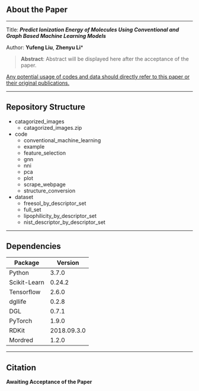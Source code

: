 ## About the Paper
---
Title: ***Predict Ionization Energy of Molecules Using Conventional and Graph Based Machine Learning Models***

Author: **Yufeng Liu**, **Zhenyu Li***

>**Abstract**: Abstract will be displayed here after the acceptance of the paper.

<u>Any potential usage of codes and data should directly refer to this paper or their original publications.</u>

---
## Repository Structure
- catagorized_images
	- catagorized_images.zip
- code
	- conventional_machine_learning
	- example
	- feature_selection
	- gnn
	- nni
	- pca
	- plot
	- scrape_webpage
	- structure_conversion
- dataset 
	- freesol_by_descriptor_set
	- full_set
	- lipophilicity_by_descriptor_set
	- nist_descriptor_by_descriptor_set

---
## Dependencies
| Package      | Version     |
| ---          | ---         |
| Python       | 3.7.0       |
| Scikit-Learn | 0.24.2      | 
| Tensorflow   | 2.6.0       |
| dgllife      | 0.2.8       |
| DGL          | 0.7.1       |
| PyTorch      | 1.9.0       |
| RDKit        | 2018.09.3.0 |
| Mordred      | 1.2.0       |

---
## Citation
**Awaiting Acceptance of the Paper**
